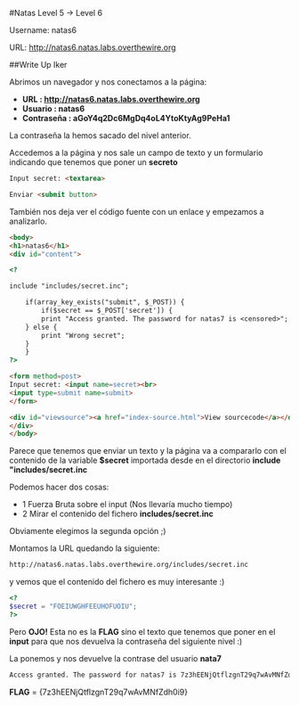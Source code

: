 #Natas Level 5 → Level 6

Username: natas6

URL:      http://natas6.natas.labs.overthewire.org

##Write Up Iker

Abrimos un navegador y nos conectamos a la página: 

- **URL        : http://natas6.natas.labs.overthewire.org** 
- **Usuario    : natas6**
- **Contraseña : aGoY4q2Dc6MgDq4oL4YtoKtyAg9PeHa1**

La contraseña la hemos sacado del nivel anterior.

Accedemos a la página y nos sale un campo de texto y un formulario indicando que tenemos que poner un **secreto**

```html
Input secret: <textarea>

Enviar <submit button>
```

También nos deja ver el código fuente con un enlace y empezamos a analizarlo.

```html
<body>
<h1>natas6</h1>
<div id="content">

<?

include "includes/secret.inc";

    if(array_key_exists("submit", $_POST)) {
        if($secret == $_POST['secret']) {
        print "Access granted. The password for natas7 is <censored>";
    } else {
        print "Wrong secret";
    }
    }
?>

<form method=post>
Input secret: <input name=secret><br>
<input type=submit name=submit>
</form>

<div id="viewsource"><a href="index-source.html">View sourcecode</a></div>
</div>
</body>
```

Parece que tenemos que enviar un texto y la página va a compararlo con el contenido de la variable **$secret**  importada desde en el directorio **include "includes/secret.inc**

Podemos hacer dos cosas:

  - 1 Fuerza Bruta sobre el input (Nos llevaría mucho tiempo)
  - 2 Mirar el contenido del fichero **includes/secret.inc** 
  
Obviamente elegimos la segunda opción ;)

Montamos la URL quedando la siguiente:

```html
http://natas6.natas.labs.overthewire.org/includes/secret.inc
```

y vemos que el contenido del fichero es muy interesante :)

```php
<?
$secret = "FOEIUWGHFEEUHOFUOIU";
?>
```
Pero **OJO!** Esta no es la **FLAG** sino el texto que tenemos que poner en el **input** para que nos devuelva la contraseña del siguiente nivel :)

La ponemos y nos devuelve la contrase del usuario **nata7**

```html
Access granted. The password for natas7 is 7z3hEENjQtflzgnT29q7wAvMNfZdh0i9
```
**FLAG** = {7z3hEENjQtflzgnT29q7wAvMNfZdh0i9}
